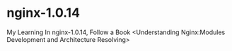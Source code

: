 # nginx-1.0.14
My Learning In nginx-1.0.14, Follow a Book &lt;Understanding Nginx:Modules Development and Architecture Resolving>
